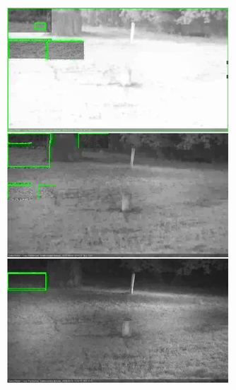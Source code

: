 ![20200920-183501-184506](in2/20200920/20200920-183501-184506_0_.jpg)
![20200920-184513-185518](in2/20200920/20200920-184513-185518_0_.jpg)
![20200920-185524-190530](in2/20200920/20200920-185524-190530_0_.jpg)
